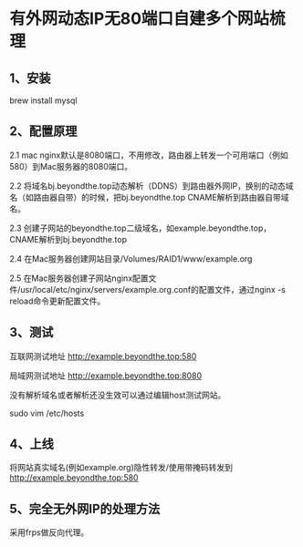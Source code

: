 # 有外网动态IP无80端口自建多个网站梳理

## 1、安装

brew install mysql

## 2、配置原理

2.1 mac nginx默认是8080端口，不用修改，路由器上转发一个可用端口（例如580）到Mac服务器的8080端口。

2.2 将域名bj.beyondthe.top动态解析（DDNS）到路由器外网IP，换别的动态域名（如路由器自带）的时候，把bj.beyondthe.top CNAME解析到路由器自带域名。

2.3 创建子网站的beyondthe.top二级域名，如example.beyondthe.top，CNAME解析到bj.beyondthe.top

2.4 在Mac服务器创建网站目录/Volumes/RAID1/www/example.org

2.5 在Mac服务器创建子网站nginx配置文件/usr/local/etc/nginx/servers/example.org.conf的配置文件，通过nginx -s reload命令更新配置文件。

## 3、测试

互联网测试地址 http://example.beyondthe.top:580

局域网测试地址 http://example.beyondthe.top:8080

没有解析域名或者解析还没生效可以通过编辑host测试网站。

sudo vim /etc/hosts

## 4、上线

将网站真实域名(例如example.org)隐性转发/使用带掩码转发到 http://example.beyondthe.top:580

## 5、完全无外网IP的处理方法

采用frps做反向代理。
